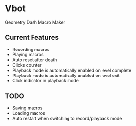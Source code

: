 # Vbot

Geometry Dash Macro Maker

## Current Features

- Recording macros
- Playing macros
- Auto reset after death
- Clicks counter
- Playback mode is automatically enabled on level complete
- Playback mode is automatically enabled on level exit
- Click indicator in playback mode

## TODO

- Saving macros
- Loading macros
- Auto restart when switching to record/playback mode